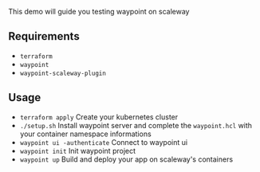 This demo will guide you testing waypoint on scaleway

## Requirements

- `terraform`
- `waypoint`
- `waypoint-scaleway-plugin`

## Usage

- `terraform apply` Create your kubernetes cluster
- `./setup.sh` Install waypoint server and complete the `waypoint.hcl` with your container namespace informations
- `waypoint ui -authenticate` Connect to waypoint ui
- `waypoint init` Init waypoint project
- `waypoint up` Build and deploy your app on scaleway's containers

